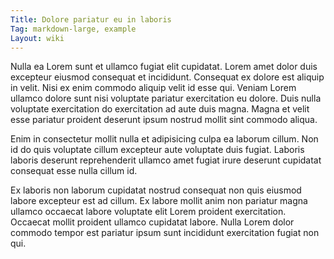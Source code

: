 ```yaml
---
Title: Dolore pariatur eu in laboris
Tag: markdown-large, example
Layout: wiki
---
```

Nulla ea Lorem sunt et ullamco fugiat elit cupidatat. Lorem amet dolor duis excepteur eiusmod consequat et incididunt. Consequat ex dolore est aliquip in velit. Nisi ex enim commodo aliquip velit id esse qui. Veniam Lorem ullamco dolore sunt nisi voluptate pariatur exercitation eu dolore. Duis nulla voluptate exercitation do exercitation ad aute duis magna. Magna et velit esse pariatur proident deserunt ipsum nostrud mollit sint commodo aliqua.

Enim in consectetur mollit nulla et adipisicing culpa ea laborum cillum. Non id do quis voluptate cillum excepteur aute voluptate duis fugiat. Laboris laboris deserunt reprehenderit ullamco amet fugiat irure deserunt cupidatat consequat esse nulla cillum id.

Ex laboris non laborum cupidatat nostrud consequat non quis eiusmod labore excepteur est ad cillum. Ex labore mollit anim non pariatur magna ullamco occaecat labore voluptate elit Lorem proident exercitation. Occaecat mollit proident ullamco cupidatat labore. Nulla Lorem dolor commodo tempor est pariatur ipsum sunt incididunt exercitation fugiat non qui.